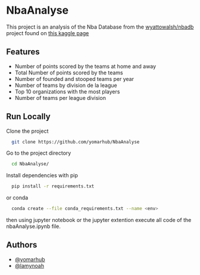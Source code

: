 
# NbaAnalyse

This project is an analysis of the Nba Database from the [wyattowalsh/nbadb](https://github.com/wyattowalsh/nbadb) project found on [this kaggle page](https://www.kaggle.com/datasets/wyattowalsh/basketball/data)



## Features

- Number of points scored by the teams at home and away
- Total Number of points scored by the teams
- Number of founded and stooped teams per year
- Number of teams by division de la league
- Top 10 organizations with the most players
- Number of teams per league division
## Run Locally

Clone the project

```bash
  git clone https://github.com/yomarhub/NbaAnalyse
```

Go to the project directory

```bash
  cd NbaAnalyse/
```

Install dependencies with pip

```bash
  pip install -r requirements.txt
```

or conda

```bash
  conda create --file conda_requirements.txt --name <env>
```

then using jupyter notebook or the jupyter extention execute all code of the nbaAnalyse.ipynb file.
## Authors

- [@yomarhub](https://www.github.com/yomarhub)
- [@lamynoah](https://www.github.com/lamynoah)

